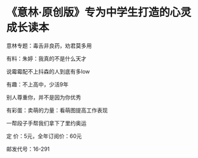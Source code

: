# 《意林·原创版》专为中学生打造的心灵成长读本

意林专题：毒舌非良药，劝君莫多用 

有料：朱婷：我真的不是什么天才 

说霉霉配不上抖森的人到底有多low 

有趣：不上高中，少活9年 

别人尊重你，并不是因为你优秀 

有彩蛋：卖萌的力量：看萌图提高工作表现 

一帮段子手帮我们拿下了里约奥运 

定 价：5元，全年订阅价：60元 

邮发代号：16-291
